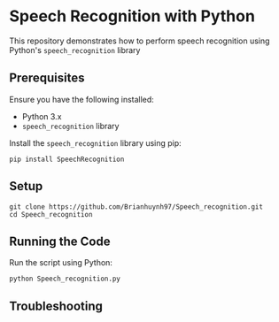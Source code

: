 
<h1>Speech Recognition with Python</h1>

<p>This repository demonstrates how to perform speech recognition using Python's <code>speech_recognition</code> library</p>

<h2>Prerequisites</h2>

<p>Ensure you have the following installed:</p>
<ul>
    <li>Python 3.x</li>
    <li><code>speech_recognition</code> library</li>
</ul>

<p>Install the <code>speech_recognition</code> library using pip:</p>

<pre><code>pip install SpeechRecognition
</code></pre>

<h2>Setup</h2>

<pre><code>git clone https://github.com/Brianhuynh97/Speech_recognition.git
cd Speech_recognition
</code></pre>

<h2>Running the Code</h2>

<p>Run the script using Python:</p>

<pre><code>python Speech_recognition.py
</code></pre>

<h2>Troubleshooting</h2>

<ul>
   

